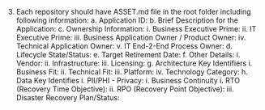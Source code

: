 3.	Each repository should have ASSET.md file in the root folder including following information:
  a.	Application ID:
  b.	Brief Description for the Application: 
  c.	Ownership Information:
      i.	Business Executive Prime:
      ii.	IT Executive Prime:
      iii.	Business Application Owner / Product Owner:
      iv.	Technical Application Owner:
      v.	IT End-2-End Process Owner:
d.	Lifecycle State/Status:
e.	Target Retirement Date:
f.	Other Details:
      i.	Vendor: 
      ii.	Infrastructure:
      iii.	Licensing:
g.	Architecture Key Identifiers
      i.	Business Fit:
      ii.	Technical Fit:
      iii.	Platform:
      iv.	Technology Category:
h.	Data Key Identifies
      i.	PII/PHI - Privacy:
i.	Business Continuity
      i.	RTO (Recovery Time Objective):
      ii.	RPO (Recovery Point Objective):
      iii.	Disaster Recovery Plan/Status:
